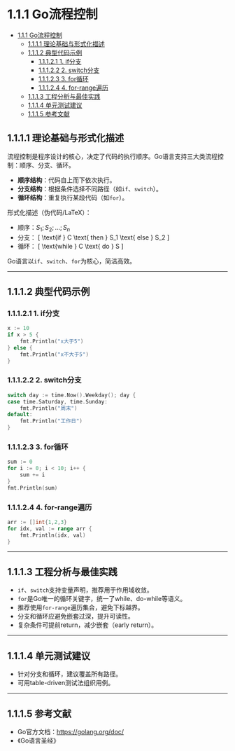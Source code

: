 # 1.1.1 Go流程控制

<!-- TOC START -->
- [1.1.1 Go流程控制](#111-go流程控制)
  - [1.1.1.1 理论基础与形式化描述](#1111-理论基础与形式化描述)
  - [1.1.1.2 典型代码示例](#1112-典型代码示例)
    - [1.1.1.2.1 1. if分支](#11121-1-if分支)
    - [1.1.1.2.2 2. switch分支](#11122-2-switch分支)
    - [1.1.1.2.3 3. for循环](#11123-3-for循环)
    - [1.1.1.2.4 4. for-range遍历](#11124-4-for-range遍历)
  - [1.1.1.3 工程分析与最佳实践](#1113-工程分析与最佳实践)
  - [1.1.1.4 单元测试建议](#1114-单元测试建议)
  - [1.1.1.5 参考文献](#1115-参考文献)
<!-- TOC END -->

## 1.1.1.1 理论基础与形式化描述

流程控制是程序设计的核心，决定了代码的执行顺序。Go语言支持三大类流程控制：顺序、分支、循环。

- **顺序结构**：代码自上而下依次执行。
- **分支结构**：根据条件选择不同路径（如`if`、`switch`）。
- **循环结构**：重复执行某段代码（如`for`）。

形式化描述（伪代码/LaTeX）：

- 顺序：$S_1; S_2; \ldots; S_n$
- 分支：
  \[
    \text{if } C \text{ then } S_1 \text{ else } S_2
  \]
- 循环：
  \[
    \text{while } C \text{ do } S
  \]

Go语言以`if`、`switch`、`for`为核心，简洁高效。

---

## 1.1.1.2 典型代码示例

### 1.1.1.2.1 1. if分支

```go
x := 10
if x > 5 {
    fmt.Println("x大于5")
} else {
    fmt.Println("x不大于5")
}

```

### 1.1.1.2.2 2. switch分支

```go
switch day := time.Now().Weekday(); day {
case time.Saturday, time.Sunday:
    fmt.Println("周末")
default:
    fmt.Println("工作日")
}

```

### 1.1.1.2.3 3. for循环

```go
sum := 0
for i := 0; i < 10; i++ {
    sum += i
}
fmt.Println(sum)

```

### 1.1.1.2.4 4. for-range遍历

```go
arr := []int{1,2,3}
for idx, val := range arr {
    fmt.Println(idx, val)
}

```

---

## 1.1.1.3 工程分析与最佳实践

- `if`、`switch`支持变量声明，推荐用于作用域收敛。
- `for`是Go唯一的循环关键字，统一了while、do-while等语义。
- 推荐使用`for-range`遍历集合，避免下标越界。
- 分支和循环应避免嵌套过深，提升可读性。
- 复杂条件可提前return，减少嵌套（early return）。

---

## 1.1.1.4 单元测试建议

- 针对分支和循环，建议覆盖所有路径。
- 可用table-driven测试法组织用例。

---

## 1.1.1.5 参考文献

- Go官方文档：<https://golang.org/doc/>
- 《Go语言圣经》
